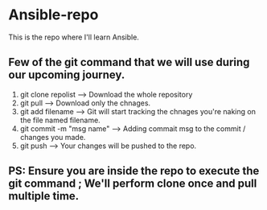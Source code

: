 # Ansible-repo

This is the repo where I'll learn Ansible.

## Few of the git command that we will use during our upcoming journey.

1)  git clone repolist         --> Download the whole repository
2)  git pull                   --> Download only the chnages.
3)  git add filename           --> Git will start tracking the chnages you're naking on the file named filename.
4)  git commit -m "msg name"   --> Adding commait msg to the commit / changes you made.
5)  git push                   -->  Your changes will be pushed to the repo. 

## PS: Ensure you are inside the repo to execute the git command ; We'll perform clone once and pull multiple time.
